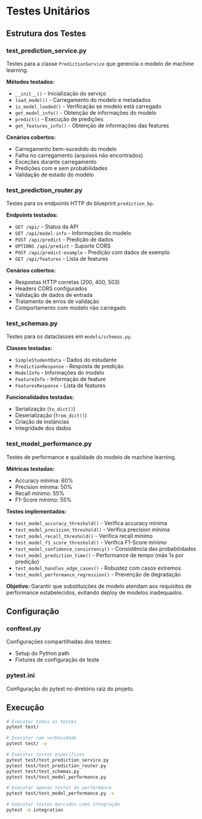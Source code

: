 # Testes Unitários

## Estrutura dos Testes

### test_prediction_service.py
Testes para a classe `PredictionService` que gerencia o modelo de machine learning.

**Métodos testados:**
- `__init__()` - Inicialização do serviço
- `load_model()` - Carregamento do modelo e metadados
- `is_model_loaded()` - Verificação se modelo está carregado
- `get_model_info()` - Obtenção de informações do modelo
- `predict()` - Execução de predições
- `get_features_info()` - Obtenção de informações das features

**Cenários cobertos:**
- Carregamento bem-sucedido do modelo
- Falha no carregamento (arquivos não encontrados)
- Exceções durante carregamento
- Predições com e sem probabilidades
- Validação de estado do modelo

### test_prediction_router.py
Testes para os endpoints HTTP do blueprint `prediction_bp`.

**Endpoints testados:**
- `GET /api/` - Status da API
- `GET /api/model-info` - Informações do modelo
- `POST /api/predict` - Predição de dados
- `OPTIONS /api/predict` - Suporte CORS
- `POST /api/predict-example` - Predição com dados de exemplo
- `GET /api/features` - Lista de features

**Cenários cobertos:**
- Respostas HTTP corretas (200, 400, 503)
- Headers CORS configurados
- Validação de dados de entrada
- Tratamento de erros de validação
- Comportamento com modelo não carregado

### test_schemas.py
Testes para os dataclasses em `models/schemas.py`.

**Classes testadas:**
- `SimpleStudentData` - Dados do estudante
- `PredictionResponse` - Resposta de predição
- `ModelInfo` - Informações do modelo
- `FeatureInfo` - Informação de feature
- `FeaturesResponse` - Lista de features

**Funcionalidades testadas:**
- Serialização (`to_dict()`)
- Deserialização (`from_dict()`)
- Criação de instâncias
- Integridade dos dados

### test_model_performance.py
Testes de performance e qualidade do modelo de machine learning.

**Métricas testadas:**
- Accuracy mínima: 60%
- Precision mínima: 50%
- Recall mínimo: 55%
- F1-Score mínimo: 55%

**Testes implementados:**
- `test_model_accuracy_threshold()` - Verifica accuracy mínima
- `test_model_precision_threshold()` - Verifica precision mínima
- `test_model_recall_threshold()` - Verifica recall mínimo
- `test_model_f1_score_threshold()` - Verifica F1-Score mínimo
- `test_model_confidence_consistency()` - Consistência das probabilidades
- `test_model_prediction_time()` - Performance de tempo (máx 1s por predição)
- `test_model_handles_edge_cases()` - Robustez com casos extremos
- `test_model_performance_regression()` - Prevenção de degradação

**Objetivo:**
Garantir que substituições de modelo atendam aos requisitos de performance estabelecidos, evitando deploy de modelos inadequados.

## Configuração

### conftest.py
Configurações compartilhadas dos testes:
- Setup do Python path
- Fixtures de configuração de teste

### pytest.ini
Configuração do pytest no diretório raiz do projeto.

## Execução

```bash
# Executar todos os testes
pytest test/

# Executar com verbosidade
pytest test/ -v

# Executar testes específicos
pytest test/test_prediction_service.py
pytest test/test_prediction_router.py
pytest test/test_schemas.py
pytest test/test_model_performance.py

# Executar apenas testes de performance
pytest test/test_model_performance.py -v

# Executar testes marcados como integração
pytest -m integration
```